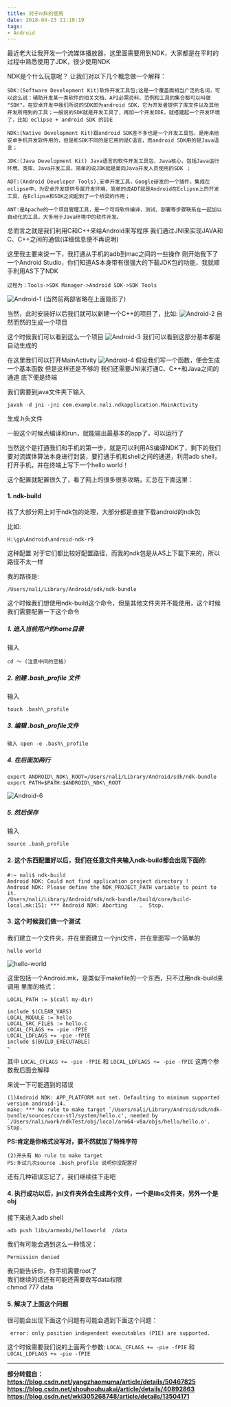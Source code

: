 ```yaml
---
title: 对于ndk的使用
date: 2018-04-23 21:10:19
tags:
- Android
---
```


最近老大让我开发一个流媒体播放器，这里面需要用到NDK，大家都是在平时的过程中熟悉使用了JDK，很少使用NDK

<!--more-->

NDK是个什么玩意呢？
让我们对以下几个概念做一个解释：

```
SDK:(Software Development Kit)软件开发工具包;这是一个覆盖面相当广泛的名词，可以这么说：辅助开发某一类软件的相关文档、API必需资料、范例和工具的集合都可以叫做 "SDK"。在安卓开发中我们所说的SDK即为android SDK，它为开发者提供了库文件以及其他开发所用到的工具；一般说的SDK就是开发工具了，再加一个开发IDE，就搭建起一个开发环境了，比如 eclipse + android SDK 的IDE

NDK:(Native Development Kit)跟android SDK差不多也是一个开发工具包，是用来给安卓手机开发软件用的，但是和SDK不同的是它用的是C语言，而android SDK用的是Java语言；

JDK:(Java Development Kit) Java语言的软件开发工具包，Java核心，包括Java运行环境、类库、Java开发工具，简单的说JDK就是面向Java开发人员使用的SDK ；

ADT:(Android Developer Tools),安卓开发工具，Google研发的一个插件，集成在eclipse中，为安卓开发提供专属开发环境，简单的说ADT就是Android在Eclipse上的开发工具，在Eclipse和SDK之间起到了一个桥梁的作用；

ANT:是Apache的一个项目管理工具，是一个可将软件编译、测试、部署等步骤联系在一起加以自动化的工具，大多用于Java环境中的软件开发。
```

总而言之就是我们利用C和C++来给Android来写程序
我们通过JNI来实现JAVA和C、C++之间的通信(详细信息便不再说明)

这里我主要来说一下，我打通从手机的adb到mac之间的一些操作
刚开始我下了一个Android Studio，你们知道AS本身带有很强大的下载JDK包的功能，我就顺手利用AS下了NDK

```
过程为：Tools->SDK Manager->Android SDK->SDK Tools
```

![Android-1](对于ndk的使用/Android-1.jpeg)
(当然前两部省略在上面隐形了)

当然，此时安装好以后我们就可以新建一个C++的项目了，比如:
![Android-2](对于ndk的使用/Android-2.jpeg)
自然而然的生成一个项目

这个时候我们可以看到这么一个项目
![Android-3](对于ndk的使用/Android-3.jpeg)
我们可以看到这部分基本都是自动生成的

在这里我们可以打开MainActivity
![Android-4](对于ndk的使用/Android-4.jpeg)
假设我们写一个函数，便会生成一个基本函数
但是这样还是不够的
我们还需要JNI来打通C、C++和Java之间的通道
底下便是终端

我们需要到java文件夹下输入

```
javah -d jni -jni com.example.nali.ndkapplication.MainActivity
```

生成.h头文件

一般这个时候点编译和run，就能输出最基本的app了，可以运行了

当然这个是打通我们和手机的第一步，就是可以利用AS编译NDK了，剩下的我们要对流媒体算法本身进行封装，要打通手机和shell之间的通道，利用adb shell，打开手机，并在终端上写下一个hello world！

这个配置就配置很久了，看了网上的很多很多攻略，汇总在下面这里：

#### 1. ndk-build

找了大部分网上对于ndk包的处理，大部分都是直接下载android的ndk包

比如:

```
H:\gp\Android\android-ndk-r9
```

这种配置
对于它们都比较好配置路径，而我的ndk包是从AS上下载下来的，所以路径不太一样

我的路径是:
```
/Users/nali/Library/Android/sdk/ndk-bundle
```

这个时候我们想使用ndk-build这个命令，但是其他文件夹并不能使用，这个时候我们需要配置一下这个命令

##### 1. 进入当前用户的home目录
输入

```  
cd ～ (注意中间的空格)
```

##### 2. 创建 .bash\_profile 文件
输入

```  
touch .bash\_profile
```

##### 3. 编辑 .bash\_profile文件

```
输入 open -e .bash\_profile
```

##### 4. 在后面加两行

```
export ANDROID\_NDK\_ROOT=/Users/nali/Library/Android/sdk/ndk-bundle
export PATH=$PATH:$ANDROID\_NDK\_ROOT
```

![Android-6](对于ndk的使用/Android-6.jpeg)

##### 5. 然后保存
输入

```
source .bash_profile
```

#### 2. 这个东西配置好以后，我们在任意文件夹输入ndk-build都会出现下面的:
 
```
#:~ nali$ ndk-build
Android NDK: Could not find application project directory !
Android NDK: Please define the NDK_PROJECT_PATH variable to point to it.
/Users/nali/Library/Android/sdk/ndk-bundle/build/core/build-local.mk:151: *** Android NDK: Aborting    .  Stop.
```

#### 3. 这个时候我们做一个测试
我们建立一个文件夹，并在里面建立一个jni文件，并在里面写一个简单的

```hello world```

![hello-world](对于ndk的使用/hello-world.jpeg)

这里包括一个Android.mk，是类似于makefile的一个东西，只不过用ndk-build来调用
里面的格式：

```
LOCAL_PATH := $(call my-dir)

include $(CLEAR_VARS)
LOCAL_MODULE := hello
LOCAL_SRC_FILES := hello.c
LOCAL_CFLAGS += -pie -fPIE
LOCAL_LDFLAGS += -pie -fPIE
include $(BUILD_EXECUTABLE)
~
```

其中 ```LOCAL_CFLAGS += -pie -fPIE``` 和 ```LOCAL_LDFLAGS += -pie -fPIE``` 这两个参数我后面会解释

来说一下可能遇到的错误

```
(1)Android NDK: APP_PLATFORM not set. Defaulting to minimum supported version android-14.
make: *** No rule to make target `/Users/nali/Library/Android/sdk/ndk-bundle/sources/cxx-stl/system/hello.c', needed by `/Users/nali/work/ndkTest/obj/local/arm64-v8a/objs/hello/hello.o'.  Stop.
```

**PS:肯定是你格式没写对，要不然就加了特殊字符**

```
(2)开头有 No rule to make target  
PS:多试几次source .bash_profile 说明你没配置好
```

还有几种错误忘记了，我们继续往下走吧

#### 4. 执行成功以后，jni文件夹外会生成两个文件，一个是libs文件夹，另外一个是obj
接下来进入adb shell
```
adb push libs/armeabi/helloworld  /data
```

我们有可能会遇到这么一种情况：
```
Permission denied
```

我只能告诉你，你手机需要root了     
我们继续的话还有可能还需要改写data权限    
chmod 777 data    

#### 5. 解决了上面这个问题

 很可能会出现下面这个问题有可能会遇到下面这个问题：
 
```
 error: only position independent executables (PIE) are supported.
```

这个时候需要我们说的上面两个参数:
```LOCAL_CFLAGS += -pie -fPIE``` 和 ```LOCAL_LDFLAGS += -pie -fPIE``` 

---------------------------------------------------

**部分转载自：
https://blog.csdn.net/yangzhaomuma/article/details/50467825
https://blog.csdn.net/shouhouhuakai/article/details/40892863
https://blog.csdn.net/wkl305268748/article/details/13504171**
